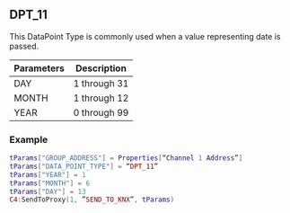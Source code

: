 ## DPT\_11

This DataPoint Type is commonly used when a value representing date is passed.

| Parameters  | Description |
| --- | --- |
| DAY | 1 through 31 |
| MONTH | 1 through 12 |
| YEAR | 0 through 99 |


### Example

```lua
tParams["GROUP_ADDRESS"] = Properties[“Channel 1 Address”]
tParams["DATA_POINT_TYPE"] = “DPT_11”
tParams["YEAR"] = 1
tParams["MONTH"] = 6
tParams["DAY"] = 13
C4:SendToProxy(1, ”SEND_TO_KNX”, tParams)

```
